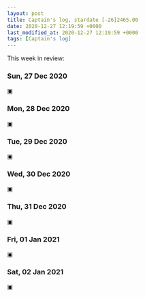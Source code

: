 ```yaml
---
layout: post
title: Captain's log, stardate [-26]2465.00
date: 2020-12-27 12:19:59 +0000
last_modified_at: 2020-12-27 12:19:59 +0000
tags: [Captain's log]
---
```


This week in review:

<!-- more -->

### Sun, 27 Dec 2020

▣

### Mon, 28 Dec 2020

▣

### Tue, 29 Dec 2020

▣

### Wed, 30 Dec 2020

▣

### Thu, 31 Dec 2020

▣

### Fri, 01 Jan 2021

▣

### Sat, 02 Jan 2021

▣
